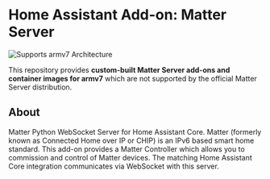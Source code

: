 # Home Assistant Add-on: Matter Server

![Supports armv7 Architecture](https://img.shields.io/badge/armv7-yes-green.svg)

This repository provides **custom-built Matter Server add-ons and container images for armv7** which are not supported by the official Matter Server distribution.

## About

Matter Python WebSocket Server for Home Assistant Core. Matter (formerly
known as Connected Home over IP or CHIP) is an IPv6 based smart home
standard. This add-on provides a Matter Controller which allows you to
commission and control of Matter devices. The matching Home Assistant Core
integration communicates via WebSocket with this server.

